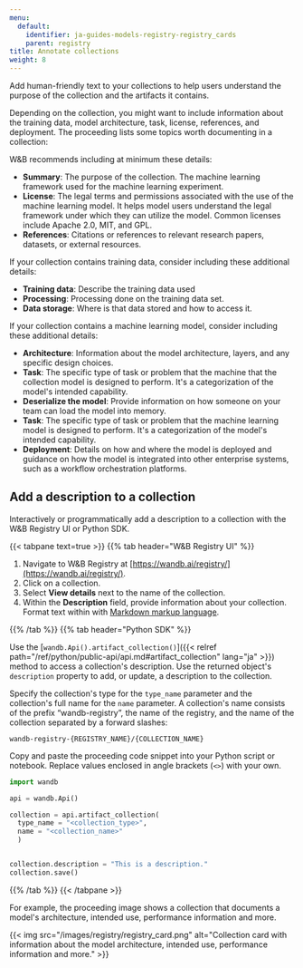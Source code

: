 ```yaml
---
menu:
  default:
    identifier: ja-guides-models-registry-registry_cards
    parent: registry
title: Annotate collections
weight: 8
---
```


Add human-friendly text to your collections to help users understand the purpose of the collection and the artifacts it contains. 


Depending on the collection, you might want to include information about the training data, model architecture, task, license, references, and deployment. The proceeding lists some topics worth documenting in a collection:



W&B recommends including at minimum these details:
* **Summary**: The purpose of the collection. The machine learning framework used for the machine learning experiment.
* **License**: The legal terms and permissions associated with the use of the machine learning model. It helps model users understand the legal framework under which they can utilize the model. Common licenses include Apache 2.0, MIT, and GPL.
* **References**: Citations or references to relevant research papers, datasets, or external resources.

If your collection contains training data, consider including these additional details:
* **Training data**: Describe the training data used
* **Processing**: Processing done on the training data set.
* **Data storage**: Where is that data stored and how to access it.


If your collection contains a machine learning model, consider including these additional details:
* **Architecture**: Information about the model architecture, layers, and any specific design choices.
* **Task**: The specific type of task or problem that the machine that the collection model is designed to perform. It's a categorization of the model's intended capability.
* **Deserialize the model**: Provide information on how someone on your team can load the model into memory.
* **Task**: The specific type of task or problem that the machine learning model is designed to perform. It's a categorization of the model's intended capability.
* **Deployment**: Details on how and where the model is deployed and guidance on how the model is integrated into other enterprise systems, such as a workflow orchestration platforms.


## Add a description to a collection

Interactively or programmatically add a description to a collection with the W&B Registry UI or Python SDK.

{{< tabpane text=true >}}
  {{% tab header="W&B Registry UI" %}}
1. Navigate to W&B Registry at [https://wandb.ai/registry/](https://wandb.ai/registry/).
2. Click on a collection.
3. Select **View details** next to the name of the collection.
4. Within the **Description** field, provide information about your collection. Format text within with [Markdown markup language](https://www.markdownguide.org/).

  {{% /tab %}}
  {{% tab header="Python SDK" %}}

Use the [`wandb.Api().artifact_collection()`]({{< relref path="/ref/python/public-api/api.md#artifact_collection" lang="ja" >}}) method to access a collection's description. Use the returned object's `description` property to add, or update, a description to the collection.

Specify the collection's type for the `type_name` parameter and the collection's full name for the `name` parameter. A collection's name consists of the prefix “wandb-registry”, the name of the registry, and the name of the collection separated by a forward slashes:

```text
wandb-registry-{REGISTRY_NAME}/{COLLECTION_NAME}
```

Copy and paste the proceeding code snippet into your Python script or notebook. Replace values enclosed in angle brackets (`<>`) with your own.

```python
import wandb

api = wandb.Api()

collection = api.artifact_collection(
  type_name = "<collection_type>", 
  name = "<collection_name>"
  )


collection.description = "This is a description."
collection.save()  
```  
  {{% /tab %}}
{{< /tabpane >}}

For example, the proceeding image shows a collection that documents a model's architecture, intended use, performance information and more.

{{< img src="/images/registry/registry_card.png" alt="Collection card with information about the model architecture, intended use, performance information and more." >}}